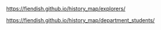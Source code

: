 https://fiendish.github.io/history_map/explorers/

https://fiendish.github.io/history_map/department_students/
